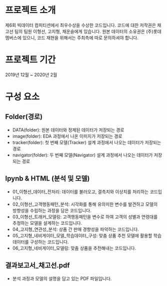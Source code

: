 # 프로젝트 소개  
제6회 빅데이터 컴피티션에서 최우수상을 수상한 코드입니다. 코드에 대한 저작권은 채고선 팀의 팀원 이형선, 고지형, 채운슬에게 있습니다. 원본 데이터의 소유권은 (주)롯데멤버스에 있으니, 코드 재현을 위해서는 주최측에 따로 문의하셔야 합니다.

# 프로젝트 기간  
2019년 12월 ~ 2020년 2월

# 구성 요소
## Folder(경로)
- DATA(folder): 원본 데이터와 정제된 데이터가 저장되는 경로
- image(folder): EDA 과정에서 나온 이미지가 저장되는 경로
- tracker(folder): 첫 번째 모델(Tracker) 설계 과정에서 나오는 데이터가 저장되는 경로
- navigator(folder): 두 번째 모델(Navigator) 설계 과정에서 나오는 데이터가 저장되는 경로

## Ipynb & HTML (분석 및 모델)
- 01_이형선_데이터_전처리: 데이터를 불러오고, 결측치와 이상치를 처리하는 코드입니다.
- 02_이형선_고객행동패턴_분석: 시각화를 통해 유의미한 변수를 발견하고 모델의 방향성을 수립하는 과정을 담은 코드입니다.
- 03_이형선_트래커_모델링: 고객행동패턴을 변수로 하여 고객의 성별과 연령대를 추정하는 모델을 설계하는 코드입니다.
- 04_고지형_연관성_분석: 상품 간 판매 경향성을 파악하는 코드입니다.
- 05_고지형_네비게이터_모델_학습데이터_구성: 맞춤 상품 추천 모델에 활용할 학습데이터를 구성하는 코드입니다.
- 06_고지형_네비게이터_모델링: 맞춤 상품을 추천해내는 코드입니다.

## 결과보고서_채고선.pdf
- 분석 과정과 모델의 설명을 담고 있는 PDF 파일입니다.
